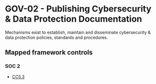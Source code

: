 # GOV-02 - Publishing Cybersecurity & Data Protection Documentation
Mechanisms exist to establish, maintain and disseminate cybersecurity & data protection policies, standards and procedures.
## Mapped framework controls
### SOC 2
- [CC5.3](../soc2/cc53.md)